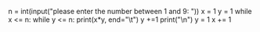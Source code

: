 n = int(input("please enter the number between 1 and 9: "))
x = 1
y = 1
while x <= n:
    while y <= n:
        print(x*y, end="\t")
        y +=1
    print("\n")
    y = 1
    x += 1
